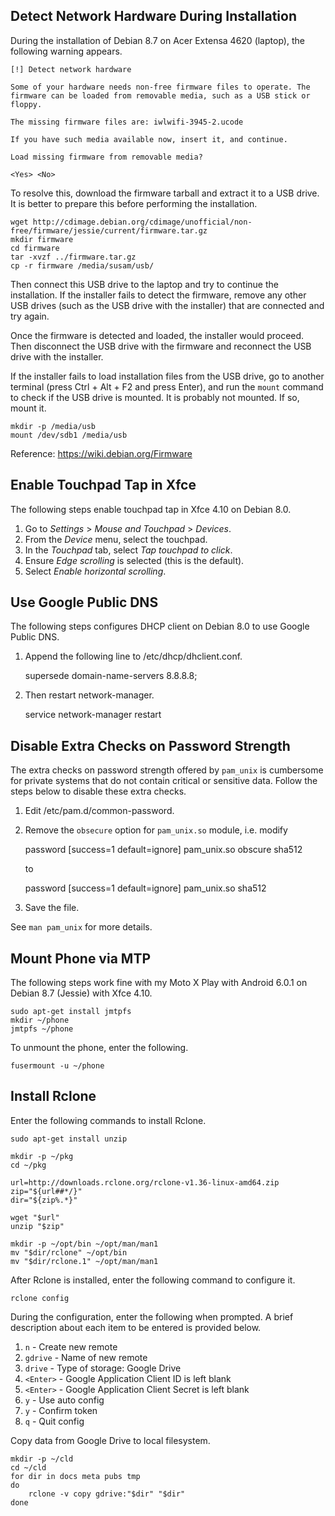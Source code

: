 Detect Network Hardware During Installation
-------------------------------------------
During the installation of Debian 8.7 on Acer Extensa 4620 (laptop), the
following warning appears.

    [!] Detect network hardware

    Some of your hardware needs non-free firmware files to operate. The
    firmware can be loaded from removable media, such as a USB stick or
    floppy.

    The missing firmware files are: iwlwifi-3945-2.ucode

    If you have such media available now, insert it, and continue.

    Load missing firmware from removable media?

    <Yes> <No>

To resolve this, download the firmware tarball and extract it to a USB
drive. It is better to prepare this before performing the installation.

    wget http://cdimage.debian.org/cdimage/unofficial/non-free/firmware/jessie/current/firmware.tar.gz
    mkdir firmware
    cd firmware
    tar -xvzf ../firmware.tar.gz
    cp -r firmware /media/susam/usb/

Then connect this USB drive to the laptop and try to continue the
installation. If the installer fails to detect the firmware, remove any
other USB drives (such as the USB drive with the installer) that are
connected and try again.

Once the firmware is detected and loaded, the installer would proceed.
Then disconnect the USB drive with the firmware and reconnect the USB
drive with the installer.

If the installer fails to load installation files from the USB drive, go
to another terminal (press Ctrl + Alt + F2 and press Enter), and run the
`mount` command to check if the USB drive is mounted. It is probably not
mounted. If so, mount it.

    mkdir -p /media/usb
    mount /dev/sdb1 /media/usb

Reference: https://wiki.debian.org/Firmware


Enable Touchpad Tap in Xfce
---------------------------
The following steps enable touchpad tap in Xfce 4.10 on Debian 8.0.

  1. Go to *Settings* > *Mouse and Touchpad* > *Devices*.
  2. From the *Device* menu, select the touchpad.
  2. In the *Touchpad* tab, select *Tap touchpad to click*.
  3. Ensure *Edge scrolling* is selected (this is the default).
  4. Select *Enable horizontal scrolling*.


Use Google Public DNS
---------------------
The following steps configures DHCP client on Debian 8.0 to use Google
Public DNS.

  1. Append the following line to /etc/dhcp/dhclient.conf.

        supersede domain-name-servers 8.8.8.8;

  2. Then restart network-manager.

        service network-manager restart


Disable Extra Checks on Password Strength
-----------------------------------------
The extra checks on password strength offered by `pam_unix` is
cumbersome for private systems that do not contain critical or sensitive
data. Follow the steps below to disable these extra checks.

  1. Edit /etc/pam.d/common-password.

  2. Remove the `obsecure` option for `pam_unix.so` module, i.e. modify

        password    [success=1 default=ignore]  pam_unix.so obscure sha512

     to

        password    [success=1 default=ignore]  pam_unix.so sha512

  3. Save the file.

See `man pam_unix` for more details.


Mount Phone via MTP
-------------------
The following steps work fine with my Moto X Play with Android 6.0.1 on
Debian 8.7 (Jessie) with Xfce 4.10.

    sudo apt-get install jmtpfs
    mkdir ~/phone
    jmtpfs ~/phone

To unmount the phone, enter the following.

    fusermount -u ~/phone


Install Rclone
--------------
Enter the following commands to install Rclone.

    sudo apt-get install unzip

    mkdir -p ~/pkg
    cd ~/pkg

    url=http://downloads.rclone.org/rclone-v1.36-linux-amd64.zip
    zip="${url##*/}"
    dir="${zip%.*}"

    wget "$url"
    unzip "$zip"

    mkdir -p ~/opt/bin ~/opt/man/man1
    mv "$dir/rclone" ~/opt/bin
    mv "$dir/rclone.1" ~/opt/man/man1

After Rclone is installed, enter the following command to configure it.

    rclone config

During the configuration, enter the following when prompted. A brief
description about each item to be entered is provided below.

  1. `n` - Create new remote
  2. `gdrive` - Name of new remote
  3. `drive` - Type of storage: Google Drive
  4. `<Enter>` - Google Application Client ID is left blank
  5. `<Enter>` - Google Application Client Secret is left blank
  6. `y` - Use auto config
  7. `y` - Confirm token
  8. `q` - Quit config

Copy data from Google Drive to local filesystem.

    mkdir -p ~/cld
    cd ~/cld
    for dir in docs meta pubs tmp
    do
        rclone -v copy gdrive:"$dir" "$dir"
    done
